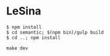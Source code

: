 # LeSina

```
$ npm install
$ cd semantic; $(npm bin)/gulp build
$ cd ..; npm install
```

`make dev`
